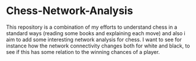 # Chess-Network-Analysis

This repository is a combination of my efforts to understand chess in a standard ways (reading some books and explaining each move) and also i aim to add some interesting network analysis for chess. I want to see for instance how the network connectivity changes both for white and black, to see if this has some relation to the winning chances of a player. 
